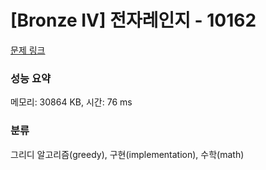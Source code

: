 # [Bronze IV] 전자레인지 - 10162 

[문제 링크](https://www.acmicpc.net/problem/10162) 

### 성능 요약

메모리: 30864 KB, 시간: 76 ms

### 분류

그리디 알고리즘(greedy), 구현(implementation), 수학(math)


